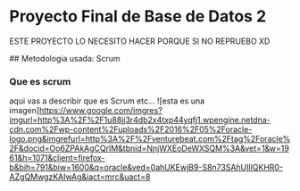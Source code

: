 # Proyecto Final de Base de Datos 2
<p> ESTE PROYECTO LO NECESITO HACER PORQUE SI NO REPRUEBO XD</p>
## Metodologia usada: Scrum

### Que es scrum
aqui vas a describir que es Scrum
etc...
![esta es una imagen]https://www.google.com/imgres?imgurl=http%3A%2F%2F1u88jj3r4db2x4txp44yqfj1.wpengine.netdna-cdn.com%2Fwp-content%2Fuploads%2F2016%2F05%2Foracle-logo.png&imgrefurl=http%3A%2F%2Fventurebeat.com%2Ftag%2Foracle%2F&docid=Oo6ZPAkAgCQrlM&tbnid=NnjWXEoDeWXSQM%3A&vet=1&w=1961&h=1071&client=firefox-b&bih=791&biw=1600&q=oracle&ved=0ahUKEwjB9-S8n73SAhUIllQKHR0-AZgQMwgzKAIwAg&iact=mrc&uact=8
